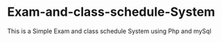 # Exam-and-class-schedule-System
This is a Simple Exam and class schedule System using Php and mySql
